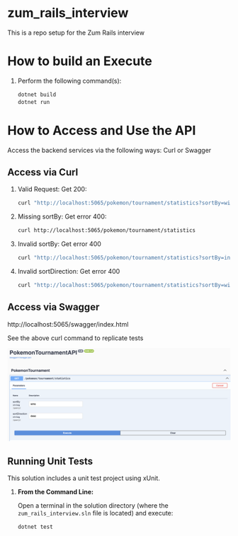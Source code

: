 # zum_rails_interview
This is a repo setup for the Zum Rails interview

# How to build an Execute

1. Perform the following command(s):

    ```bash
    dotnet build
    dotnet run
    ```

# How to Access and Use the API   

Access the backend services via the following ways: Curl or Swagger

## Access via Curl

1. Valid Request: Get 200:
    ```bash
    curl "http://localhost:5065/pokemon/tournament/statistics?sortBy=wins&sortDirection=asc"
    ```

2. Missing sortBy: Get error 400:

    ```bash
    curl http://localhost:5065/pokemon/tournament/statistics
    ```

3. Invalid sortBy: Get error 400

    ```bash
    curl "http://localhost:5065/pokemon/tournament/statistics?sortBy=invalid"
    ```

4. Invalid sortDirection: Get error 400
    ```bash
    curl "http://localhost:5065/pokemon/tournament/statistics?sortBy=wins&sortDirection=up"
    ```

## Access via Swagger

http://localhost:5065/swagger/index.html

See the above curl command to replicate tests

![Optional Alt Text](assets/pokemon-swagger-cap.png)

## Running Unit Tests

This solution includes a unit test project using xUnit.

1. **From the Command Line:**

   Open a terminal in the solution directory (where the `zum_rails_interview.sln` file is located) and execute:

   ```bash
   dotnet test
   ```


